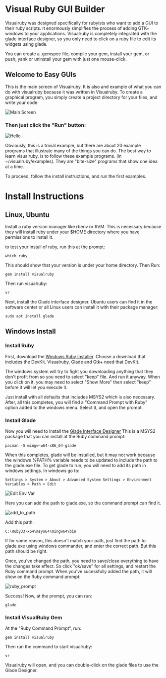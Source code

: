 # Visual Ruby GUI Builder

Visualruby was designed specifically for rubyists who want to add
a GUI to their ruby scripts.  It enormously simplifies the process
of adding GTK+ windows to your applications.  Visualruby is completely
integrated with the glade interface designer, so you only need to
click on a ruby file to edit its widgets using glade.

You can create a .gemspec file, compile your
gem, install your gem, or push, yank or uninstall your gem with
just one mouse-click.

## Welcome to Easy GUIs

This is the main screen of Visualruby.  It is also and example of
what you can do with visualruby because it was written in Visualruby.
To create a graphical program, you simply create a project directory for your
files, and write your code:

![Main Screen](https://beagle123.github.io/visualruby/img/main.png)

### Then just click the "Run" button:

![Hello](https://beagle123.github.io/visualruby/img/hello.png)

Obviously, this is a trivial example, but there are about 20 example
programs that illustrate many of the things you can do.  The best way
to learn visualruby, is to follow these example programs. (in ~/visualruby/examples).
They are "bite-size" programs that show one idea at a time.

To proceed, follow the install instructions, and run the first examples. 

# Install Instructions

## Linux, Ubuntu

Install a ruby version manager like rbenv or RVM. This is necessary because
they will install ruby under your $HOME directory where you have permissions
to install it.  

to test your install of ruby, run this at the prompt:

```
which ruby
```

This should show that your version is under your home directory.  Then Run:

```
gem install visualruby
```
Then run visualruby:

```
vr
```

Next, install the Glade interface designer.  Ubuntu users can find it in the software center
or all Linux users can install it with their package manager:

```
sudo apt install glade
```




## Windows Install

### Install Ruby

First, download the [Windows Ruby Installer](https://rubyinstaller.org).   Choose
a download that includes the DevKit.  Visualruby, Glade and Gtk+ need that DevKit.

The windows system will try to fight you downloading anything that they don't profit from
so you need to select "keep" file.  And run it anyway.  When you click on it, you may
need to select "Show More" then select "keep" before it will let you execute it.

Just install with all defaults that includes MSYS2 which is also necessary.
After, all this completes, you will find a "Command Prompt with Ruby" option
added to the windows menu.  Select it, and open the prompt.

### Install Glade

Now you will need to install the [Glade Interface Designer](https://packages.msys2.org/packages/mingw-w64-x86_64-glade)
This is a MSYS2 package that you can install at the Ruby command prompt:

```
pacman -S mingw-w64-x86_64-glade
```
When this completes, glade will be installed, but it may not work because the windows %PATH% variable
needs to be updated to include the path to the glade.exe file.  To get glade to run, you will need
to add its path in windows settings.  In windows go to:

```
Settings > System > About > Advanced System Settings > Environment Variables > Path > Edit
```
![Edit Env Var](https://beagle123.github.io/visualruby/img/edit_env_var.png)


Here you can add the path to glade.exe, so the command prompt can find it.

![add_to_path](https://beagle123.github.io/visualruby/img/env_glade.png)

Add this path:

```
C:\Ruby33-x64\msys64\mingw64\bin
```

If for some reason, this doesn't match your path, just find the path to glade.exe using
windows commander, and enter the correct path.  But this path should be right.

Once, you've changed the path, you need to save/close everything to have the changes take effect.
So click "ok/save" for all settings, and restart the Ruby command prompt.
When you've sucessfully added the path, it will show on the Ruby command prompt:

![ruby_prompt](https://beagle123.github.io/visualruby/img/ruby_prompt.png)

Success!  Now, at the prompt, you can run:

```
glade
```

### Install VisualRuby Gem

At the "Ruby Command Prompt", run:

```
gem install visualruby
```
 
Then run the command to start visualruby:

```
vr
```

Visualruby will open, and you can double-click on the glade files to use the Glade Designer.


